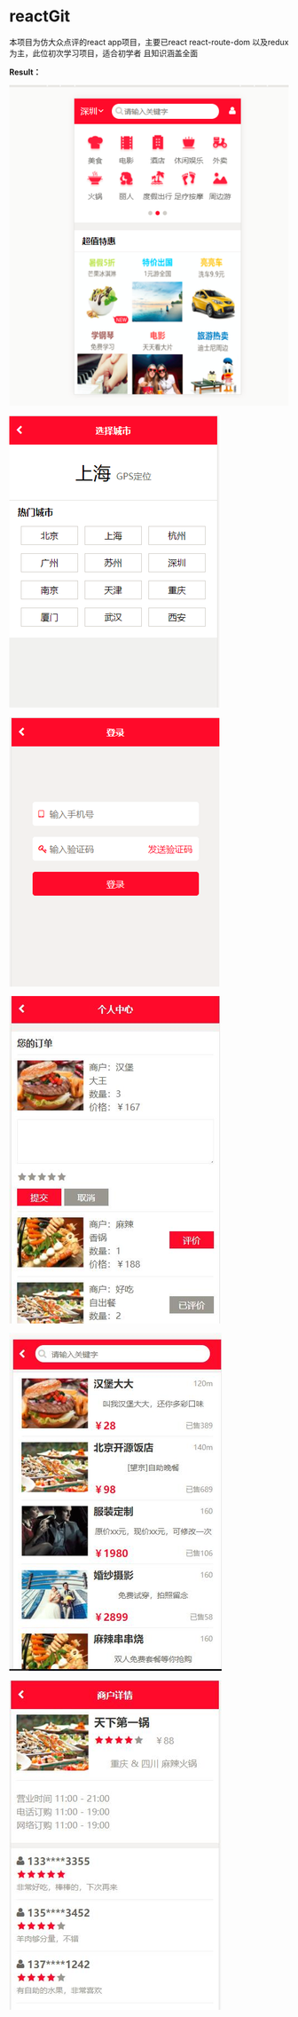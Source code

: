 # reactGit
本项目为仿大众点评的react app项目，主要已react react-route-dom 以及redux为主，此位初次学习项目，适合初学者 且知识涵盖全面</br>   

**Result：**</br>  

 ![index](https://github.com/zxl123456/reactGit/blob/master/app/images/1.png)</br>  
 
 ![recipe1](https://github.com/zxl123456/reactGit/blob/master/app/images/2.png)</br>  
 
 ![recipe2](https://github.com/zxl123456/reactGit/blob/master/app/images/3.png)</br>  
 
 ![recipe3](https://github.com/zxl123456/reactGit/blob/master/app/images/4.jpg)</br>  
 
 ![recipe4](https://github.com/zxl123456/reactGit/blob/master/app/images/5.jpg)</br>  
 
 ![recipe5](https://github.com/zxl123456/reactGit/blob/master/app/images/6.jpg)</br>  
 
